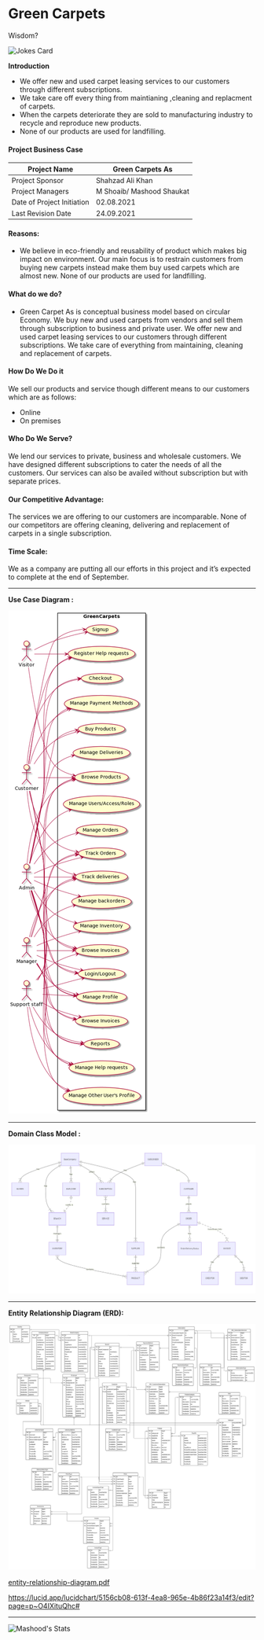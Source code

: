 # Green Carpets 

Wisdom?

![Jokes Card](https://readme-jokes.vercel.app/api)

**Introduction**

* We offer new and used carpet leasing services to our customers through different subscriptions.
* We take care off every thing from  maintianing ,cleaning and replacment of carpets.
* When the carpets deteriorate they are sold to manufacturing industry to recycle and reproduce new products.
* None of our products are used for landfilling.

#### 																Project Business Case 

| Project Name               | Green Carpets As          |
| -------------------------- | ------------------------- |
| Project Sponsor            | Shahzad Ali Khan          |
| Project Managers           | M Shoaib/ Mashood Shaukat |
| Date of Project Initiation | 02.08.2021                |
| Last Revision Date         | 24.09.2021                |

 

#### Reasons: 

- We believe in eco-friendly and reusability of product which makes big impact on environment. Our main focus is to restrain customers from buying new carpets instead make them buy used carpets which are almost new. None of our products are used for landfilling. 

#### What do we do? 

- Green Carpet As is conceptual business model based on circular Economy. We buy new and used carpets from vendors and sell them through subscription to business and private user. We offer new and used carpet leasing services to our customers through different subscriptions. We take care of everything from maintaining, cleaning and replacement of carpets. 

#### How Do We Do it 

We sell our products and service though different means to our customers which are as follows: 

- Online 
- On premises 

#### Who Do We Serve? 

We lend our services to private, business and wholesale customers. We have designed different subscriptions to cater the needs of all the customers. Our services can also be availed without subscription but with separate prices. 

#### Our Competitive Advantage:

The services we are offering to our customers are incomparable. None of our competitors are offering cleaning, delivering and replacement of carpets in a single subscription. 

#### Time Scale: 

We as a company are putting all our efforts in this project and it’s expected to complete at the end of September. 

---

**Use Case Diagram :** 

![use-case-diagram-plantuml](documentation/design-and-analysis/use-case-diagram-plantuml.png)

---

**Domain Class Model :**

![domain-class-model](documentation/design-and-analysis/domain-class-model.png)

---

**Entity Relationship Diagram (ERD):**



![erd](documentation/design-and-analysis/erd.svg)

 [entity-relationship-diagram.pdf](documentation/design-and-analysis/entity-relationship-diagram.pdf) 

https://lucid.app/lucidchart/5156cb08-613f-4ea8-965e-4b86f23a14f3/edit?page=p~O4IXituQhc#

---

![Mashood's Stats](https://github-readme-stats.vercel.app/api?username=mashoodshaukat00&show_icons=true)
